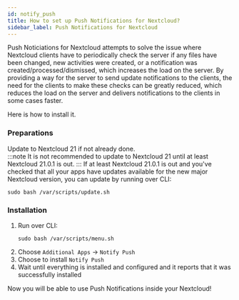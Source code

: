 ```yaml
---
id: notify_push
title: How to set up Push Notifications for Nextcloud?
sidebar_label: Push Notifications for Nextcloud
---
```


Push Noticiations for Nextcloud attempts to solve the issue where Nextcloud clients have to periodically check the server if any files have been changed, new activities were created, or a notification was created/processed/dismissed, which increases the load on the server. By providing a way for the server to send update notifications to the clients, the need for the clients to make these checks can be greatly reduced, which reduces the load on the server and delivers notifications to the clients in some cases faster.

Here is how to install it.

### Preparations
Update to Nextcloud 21 if not already done.<br/>
:::note
It is not recommended to update to Nextcloud 21 until at least Nextcloud 21.0.1 is out.
:::
If at least Nextcloud 21.0.1 is out and you've checked that all your apps have updates available for the new major Nextcloud version, you can update by running over CLI:
```shell
sudo bash /var/scripts/update.sh
```

### Installation
1. Run over CLI:
    ```shell
    sudo bash /var/scripts/menu.sh
    ```
1. Choose `Additional Apps` -> `Notify Push` 
1. Choose to install `Notify Push`
1. Wait until everything is installed and configured and it reports that it was successfully installed

Now you will be able to use Push Notifications inside your Nextcloud!